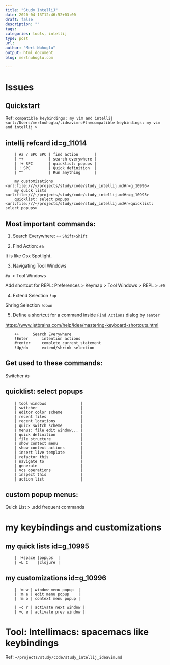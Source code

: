 ```yaml
---
title: "Study IntelliJ"
date: 2020-04-13T12:46:52+03:00 
draft: false
description: ""
tags:
categories: tools, intellij
type: post
url:
author: "Mert Nuhoglu"
output: html_document
blog: mertnuhoglu.com

---
```


# Issues

## Quickstart

Ref: `compatible keybindings: my vim and intellij <url:/Users/mertnuhoglu/.ideavimrc#tn=compatible keybindings: my vim and intellij >`

## intellij refcard id=g_11014

		| #a / SPC SPC | find action       |
		| ++           | search everywhere |
		| !+ SPC       | quicklist: popups |
		| ! SPC        | Quick definition  |
		| ^^           | Run anything      |

		my customizations <url:file:///~/projects/study/code/study_intellij.md#r=g_10996>
		my quick lists <url:file:///~/projects/study/code/study_intellij.md#r=g_10995>
		quicklist: select popups <url:file:///~/projects/study/code/study_intellij.md#r=quicklist: select popups>

## Most important commands:

01. Search Everywhere: `++` `Shift+Shift`

02. Find Action: `#a`

It is like Osx Spotlight.

03. Navigating Tool Windows

`#a `> Tool Windows

Add shortcut for REPL: Preferences > Keymap > Tool Windows > REPL > .`#0`

04. Extend Selection `!up`

Shring Selection `!down`

05. Define a shortcut for a command inside `Find Actions` dialog by `!enter`

https://www.jetbrains.com/help/idea/mastering-keyboard-shortcuts.html

		++		Search Everywhere
		!Enter		intention actions
		#+enter		complete current statement
		!Up/dn		extend/shrink selection

## Get used to these commands:

Switcher `#s`

## quicklist: select popups

		| tool windows               |
		| switcher                   |
		| editor color scheme        |
		| recent files               |
		| recent locations           |
		| quick switch scheme        |
		| menus: file edit window... |
		| quick definition           |
		| file structure             |
		| show context menu          |
		| show context actions       |
		| insert live template       |
		| refactor this              |
		| navigate to                |
		| generate                   |
		| vcs operations             |
		| inspect this               |
		| action list                |

## custom popup menus:

Quick List > .add frequent commands

# my keybindings and customizations

## my quick lists id=g_10995

		| !+space |popups  | 
		| +L C    |clojure | 

## my customizations id=g_10996

		| !m w | window menu popup  |
		| !m e | edit menu popup    |
		| !m o | context menu popup |

		| +c r | activate next window |
		| +c e | activate prev window |

# Tool: Intellimacs: spacemacs like keybindings

Ref: `~/projects/study/code/study_intellij_ideavim.md`

